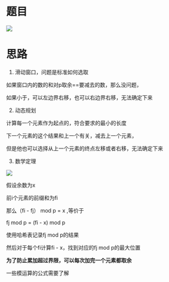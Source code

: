 # 题目

![](pics/230310-1590/img-2023-03-10-12-19-15.png)

# 思路

1. 滑动窗口，问题是标准如何选取

如果窗口内的数的和对p取余==要减去的数，那么没问题，

如果小于，可以左边界右移，也可以右边界右移，无法确定下来

2. 动态规划

计算每一个元素作为起点的，符合要求的最小的长度

下一个元素的这个结果和上一个有关，减去上一个元素，

但是他也可以选择从上一个元素的终点左移或者右移，无法确定下来

3. 数学定理

![](pics/230310-1590/img-2023-03-10-12-43-39.png)

假设余数为x

前i个元素的前缀和为fi

那么（fi - fj） mod p = x ,等价于

fj mod p = (fi - x) mod p

使用哈希表记录fj mod p的结果

然后对于每个fi计算fi - x，找到对应的fj mod p的最大位置

**为了防止累加超过界限，可以每次加完一个元素都取余**

一些模运算的公式需要了解
 